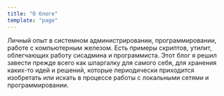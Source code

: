 ```yaml
---
title: "О блоге"
template: "page"
---
```


Личный опыт в системном администрировании, программировании, работе с компьютерным железом.
Есть примеры скриптов, утилит, облегчающих работу сисадмина и программиста.
Этот блог я решил завести прежде всего как шпаргалку для самого себя, для хранения каких-то идей и решений, которые периодически приходится изобретать или искать в процессе работы с локальными сетями и программировании.
